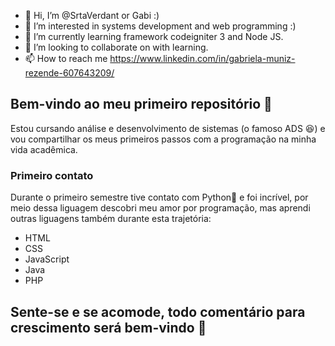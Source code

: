 - 👋 Hi, I’m @SrtaVerdant or Gabi :)
- 👀 I’m interested in systems development and web programming :)
- 🌱 I’m currently learning framework codeigniter 3 and Node JS.
- 💞️ I’m looking to collaborate on with learning.
- 📫 How to reach me https://www.linkedin.com/in/gabriela-muniz-rezende-607643209/

## Bem-vindo ao meu primeiro repositório 🙂

Estou cursando análise e desenvolvimento de sistemas (o famoso ADS 😆) e vou compartilhar os meus primeiros passos com a programação na minha vida acadêmica.

### Primeiro contato

Durante o primeiro semestre tive contato com Python🐍 e foi incrível, por meio dessa liguagem descobri meu amor por programação, mas aprendi outras liguagens também durante esta trajetória:
- HTML
- CSS
- JavaScript
- Java
- PHP

## Sente-se e se acomode, todo comentário para crescimento será bem-vindo 🥰

